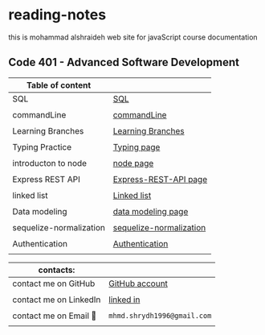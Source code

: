 # reading-notes

this is mohammad alshraideh web site for  javaScript course documentation  


## Code 401 - Advanced Software Development

|Table of content|  |
|--------------------|------------------|  
|  SQL  |  [SQL](./sql.md)|
|  | |
|commandLine | [commandLine](./commandLine.md)|
|  | |
|Learning Branches  | [Learning Branches](./learningBranches.md)|
|  | |
|Typing Practice  | [Typing page](TypingPractice.md)|
|  |  |
|introducton to node |[node page](./node.md)|
|  |  |
|Express REST API   | [Express-REST-API page](Express-REST-API.md)|
|  |  |
|linked list   | [Linked list](linked-list.md)|
|  |  |
|Data modeling   | [data modeling page](DataModeling.md)|
|  |   |
|sequelize-normalization|[sequelize-normalization](./sequelize-normalization.md)|
|  |  |
|Authentication |[Authentication](Authentication.md) |
|  |  |


 
|contacts: |   |
|------------------|------------------------|
|contact me on GitHub    | [GitHub account](https://github.com/mohammadsh96)|
|  | |
|contact me on LinkedIn | [linked in ](https://www.linkedin.com/in/mohammad-alshraideh-67820b186/)|
|  |  | 
|contact me on Email  :email:| ``` mhmd.shrydh1996@gmail.com ```|
|  |  |
